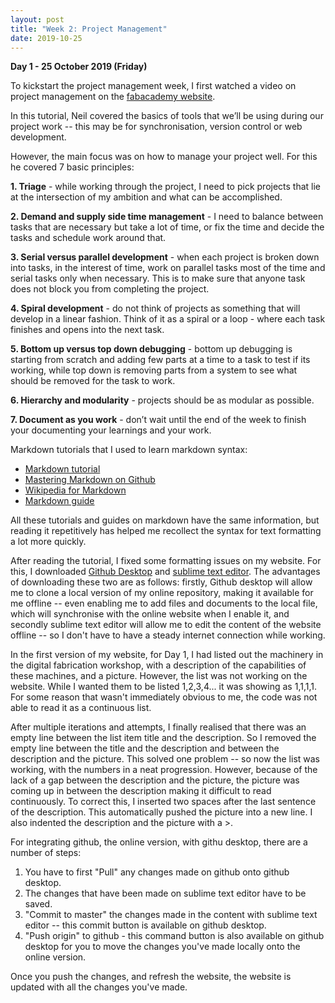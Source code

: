 ```yaml
---
layout: post
title: "Week 2: Project Management"
date: 2019-10-25
---
```


**Day 1 - 25 October 2019 (Friday)**

To kickstart the project management week, I first watched a video on project management on the [fabacademy website](https://vimeopro.com/academany/fab-2019/video/314004299).

In this tutorial, Neil covered the basics of tools that we’ll be using during our project work -- this may be for synchronisation, version control or web development.

However, the main focus was on how to manage your project well. For this he covered 7 basic principles:


**1. Triage** - while working through the project, I need to pick projects that lie at the intersection of my ambition and what can be accomplished.

**2. Demand and supply side time management** - I need to balance between tasks that are necessary but take a lot of time, or fix the time and decide the tasks and schedule work around that.

**3. Serial versus parallel development** - when each project is broken down into tasks, in the interest of time, work on parallel tasks most of the time and serial tasks only when necessary. This is to make sure that anyone task does not block you from completing the project.

**4. Spiral development** - do not think of projects as something that will develop in a linear fashion. Think of it as a spiral or a loop - where each task finishes and opens into the next task. 

**5. Bottom up versus top down debugging** - bottom up debugging is starting from scratch and adding few parts at a time to a task to test if its working, while top down is removing parts from a system to see what should be removed for the task to work.

**6. Hierarchy and modularity** - projects should be as modular as possible.

**7. Document as you work** - don’t wait until the end of the week to finish your documenting your learnings and your work.

Markdown tutorials that I used to learn markdown syntax:

* [Markdown tutorial](https://www.markdowntutorial.com/lesson/5/) 
* [Mastering Markdown on Github](https://guides.github.com/features/mastering-markdown/)
* [Wikipedia for Markdown](https://en.wikipedia.org/wiki/Markdown#Example) 
* [Markdown guide](https://www.markdownguide.org/)

All these tutorials and guides on markdown have the same information, but reading it repetitively has helped me recollect the syntax for text formatting a lot more quickly. 

After reading the tutorial, I fixed some formatting issues on my website. For this, I downloaded [Github Desktop](https://desktop.github.com/) and [sublime text editor](https://www.sublimetext.com/3). The advantages of downloading these two are as follows:
firstly, Github desktop will allow me to clone a local version of my online repository, making it available for me offline -- even enabling me to add files and documents to the local file, which will synchronise with the online website when I enable it, and secondly sublime text editor will allow me to edit the content of the website offline -- so I don't have to have a steady internet connection while working.

In the first version of my website, for Day 1, I had listed out the machinery in the digital fabrication workshop, with a description of the capabilities of these machines, and a picture. However, the list was not working on the website. While I wanted them to be listed 1,2,3,4... it was showing as 1,1,1,1. For some reason that wasn't immediately obvious to me, the code was not able to read it as a continuous list.

After multiple iterations and attempts, I finally realised that there was an empty line between the list item title and the description. So I removed the empty line between the title and the description and between the description and the picture. This solved one problem -- so now the list was working, with the numbers in a neat progression. However, because of the lack of a gap between the description and the picture, the picture was coming up in between the description making it difficult to read continuously. To correct this, I inserted two spaces after the last sentence of the description. This automatically pushed the picture into a new line. I also indented the description and the picture with a >.

For integrating github, the online version, with githu desktop, there are a number of steps:
1. You have to first "Pull" any changes made on github onto github desktop.
2. The changes that have been made on sublime text editor have to be saved.
3. "Commit to master" the changes made in the content with sublime text editor -- this commit button is available on github desktop.
4. "Push origin" to github - this command button is also available on github desktop for you to move the changes you've made locally onto the online version.

Once you push the changes, and refresh the website, the website is updated with all the changes you've made. 